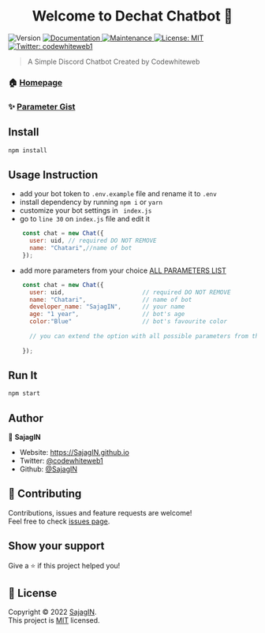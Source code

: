 <h1 align="center">Welcome to Dechat Chatbot 👋</h1>
<p>
  <img alt="Version" src="https://img.shields.io/badge/version-1.0.0-blue.svg?cacheSeconds=2592000" />
  <a href="https://github.com/SajagIN/Dechat-discord-chatbot#readme" target="_blank">
    <img alt="Documentation" src="https://img.shields.io/badge/documentation-yes-brightgreen.svg" />
  </a>
  <a href="https://github.com/SajagIN/Dechat-discord-chatbot/graphs/commit-activity" target="_blank">
    <img alt="Maintenance" src="https://img.shields.io/badge/Maintained%3F-yes-green.svg" />
  </a>
  <a href="https://github.com/SajagIN/Dechat-discord-chatbot/blob/master/LICENSE" target="_blank">
    <img alt="License: MIT" src="https://img.shields.io/github/license/SajagIN/dechat-discord-chatbot" />
  </a>
  <a href="https://twitter.com/codewhiteweb1" target="_blank">
    <img alt="Twitter: codewhiteweb1" src="https://img.shields.io/twitter/follow/codewhiteweb1.svg?style=social" />
  </a>
</p>

> A Simple Discord Chatbot Created by Codewhiteweb

### 🏠 [Homepage](https://github.com/SajagIN/Dechat-discord-chatbot#readme)

### ✨ [Parameter Gist](https://gist.github.com/SajagIN/af80da4c1942f6a5df7118a3f64ea363)

## Install

```sh
npm install
```

## Usage Instruction
- add your bot token to `.env.example` file and rename it to `.env`
- install dependency by running `npm i` or `yarn`
- customize your bot settings in ` index.js`
- go to `line 30` on `index.js` file and edit it
```js
    const chat = new Chat({
      user: uid, // required DO NOT REMOVE
      name: "Chatari",//name of bot
    });
```
- add more parameters from your choice [ALL PARAMETERS LIST](https://gist.github.com/SajagIN/af80da4c1942f6a5df7118a3f64ea363)
```js
    const chat = new Chat({
      user: uid,                      // required DO NOT REMOVE
      name: "Chatari",                // name of bot
      developer_name: "SajagIN",      // your name
      age: "1 year",                  // bot's age
      color:"Blue"                    // bot's favourite color
      
      // you can extend the option with all possible parameters from the link given above
    
    });
```
## Run It

```sh
npm start
```

## Author

👤 **SajagIN**

* Website: https://SajagIN.github.io
* Twitter: [@codewhiteweb1](https://twitter.com/codewhiteweb1)
* Github: [@SajagIN](https://github.com/SajagIN)

## 🤝 Contributing

Contributions, issues and feature requests are welcome!<br />Feel free to check [issues page](https://github.com/SajagIN/Dechat-discord-chatbot/issues).

## Show your support

Give a ⭐️ if this project helped you!

## 📝 License

Copyright © 2022 [SajagIN](https://github.com/SajagIN).<br />
This project is [MIT](https://github.com/SajagIN/Dechat-discord-chatbot/blob/master/LICENSE) licensed.
